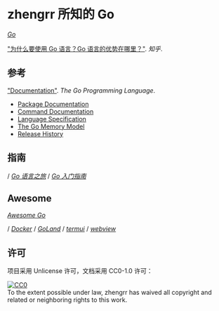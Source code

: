 # zhengrr 所知的 Go

[*Go*](https://golang.org "2009")

["为什么要使用 Go 语言？Go 语言的优势在哪里？"](https://zhihu.com/question/21409296). *知乎*.

## 参考

["Documentation"](https://golang.org/doc/). *The Go Programming Language*.
*   [Package Documentation](https://golang.org/pkg/)
*   [Command Documentation](https://golang.org/doc/cmd)
*   [Language Specification](https://golang.org/ref/spec)
*   [The Go Memory Model](https://golang.org/ref/mem)
*   [Release History](https://golang.org/doc/devel/release.html)

## 指南

/ [*Go 语言之旅*](https://tour.go-zh.org/list)
/ [*Go 入门指南*](https://github.com/Unknwon/the-way-to-go_ZH_CN)

## Awesome

[*Awesome Go*](https://github.com/avelino/awesome-go)

/ [*Docker*](https://docker.com)
/ [*GoLand*](https://jetbrains.com/go/)
/ [*termui*](https://github.com/gizak/termui)
/ [*webview*](https://github.com/zserge/webview)

## 许可

项目采用 Unlicense 许可，文档采用 CC0-1.0 许可：

<p xmlns:dct="https://purl.org/dc/terms/">
  <a rel="license"
     href="https://creativecommons.org/publicdomain/zero/1.0/">
    <img src="https://licensebuttons.net/p/zero/1.0/88x31.png" style="border-style: none;" alt="CC0" />
  </a>
  <br />
  To the extent possible under law,
  <span resource="[_:publisher]" rel="dct:publisher">
    <span property="dct:title">zhengrr</span></span>
  has waived all copyright and related or neighboring rights to this work.
</p>
